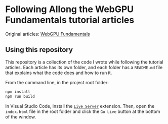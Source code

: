 # Following Allong the WebGPU Fundamentals tutorial articles
Original articles: [WebGPU Fundamentals](https://webgpufundamentals.org/)

## Using this repository
This repository is a collection of the code I wrote while following the tutorial articles. Each article has its own folder, and each folder has a `README.md` file that explains what the code does and how to run it.

From the command line, in the project root folder:
```bash
npm install
npm run build
```

In Visual Studio Code, install the [`Live Server`](https://marketplace.visualstudio.com/items?itemName=ritwickdey.LiveServer) extension. Then, open the `index.html` file in the root folder and click the `Go Live` button at the bottom of the window.